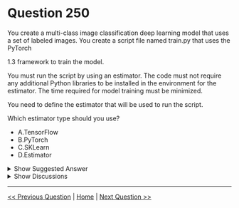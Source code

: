 # Question 250

You create a multi-class image classification deep learning model that uses a set of labeled images. You create a script file named train.py that uses the PyTorch

1.3 framework to train the model.

You must run the script by using an estimator. The code must not require any additional Python libraries to be installed in the environment for the estimator. The time required for model training must be minimized.

You need to define the estimator that will be used to run the script.

Which estimator type should you use?

- A.TensorFlow
- B.PyTorch
- C.SKLearn
- D.Estimator

<details>
  <summary>Show Suggested Answer</summary>

<strong>B</strong><br>

<p>For PyTorch, TensorFlow and Chainer tasks, Azure Machine Learning provides respective PyTorch, TensorFlow, and Chainer estimators to simplify using these frameworks.</p>
<p>Reference:</p>
<p>https://docs.microsoft.com/en-us/azure/machine-learning/how-to-train-ml-models</p>

</details>

<details>
  <summary>Show Discussions</summary>

<blockquote><p><strong>ashii007</strong> <code>(Wed 26 Jun 2024 00:22)</code> - <em>Upvotes: 4</em></p><p>Estimator is deprecated as of dec&#x27;21. Shouldn&#x27;t see questions about estimator in the test.</p></blockquote>
<blockquote><p><strong>dev2dev</strong> <code>(Wed 27 Sep 2023 03:47)</code> - <em>Upvotes: 2</em></p><p>Isnt it D? Esitmator is generic class and doesnt need additional libraries.</p></blockquote>
<blockquote><p><strong>ACSC</strong> <code>(Mon 09 Oct 2023 07:42)</code> - <em>Upvotes: 3</em></p><p>I agree. Anyway the question is outdated. https://docs.microsoft.com/en-us/python/api/azureml-train-core/azureml.train.estimator.estimator?view=azure-ml-py</p></blockquote>

</details>

---

[<< Previous Question](question_249.md) | [Home](../index.md) | [Next Question >>](question_251.md)
